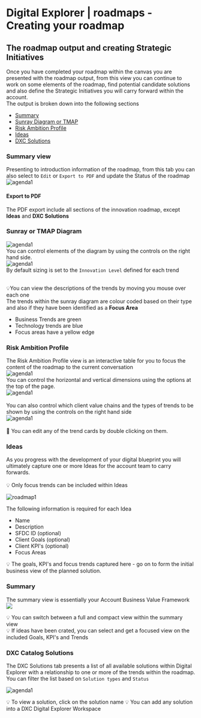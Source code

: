 # Digital Explorer | roadmaps - Creating your roadmap

## The roadmap output and creating Strategic Initiatives
Once you have completed your roadmap within the canvas you are presented with the roadmap output, from this view you can continue to work on some elements of the roadmap, find potential candidate solutions and also define the Strategic Initiatives you will carry forward within the account.
<br>
The output is broken down into the following sections

- [Summary](Summary)
- [Sunray Diagram or TMAP](Sunray-or-TMAP-Diagram)
- [Risk Ambition Profile](Risk-Ambition-Profile)
- [Ideas](Ideas)
- [DXC Solutions](DXC-Solutions)

### Summary view
Presenting to introduction information of the roadmap, from this tab you can also select to `Edit` or `Export to PDF` and update the Status of the roadmap
![agenda1](images/agenda13.png)<br>

#### Export to PDF
The PDF export include all sections of the innovation roadmap, except **Ideas** and **DXC Solutions**

### Sunray or TMAP Diagram
![agenda1](images/SampleTMAP.png)<br>
You can control elements of the diagram by using the controls on the right hand side.<br>
![agenda1](images/agenda14.png)<br>
By default sizing is set to the `Innovation Level` defined for each trend<br><br>

:bulb:You can view the descriptions of the trends by moving you mouse over each one
<br>
The trends within the sunray diagram are colour coded based on their type and also if they have been identified as a **Focus Area**
<br>
- Business Trends are green
- Technology trends are blue
- Focus areas have a yellow edge

### Risk Ambition Profile
The Risk Ambition Profile view is an interactive table for you to focus the content of the roadmap to the current conversation<br>
![agenda1](images/agenda19.png)<br>
You can control the horizontal and vertical dimensions using the options at the top of the page.<br>
![agenda1](images/agenda15.png)<br>
<br>
You can also control which client value chains and the types of trends to be shown by using the controls on the right hand side<br>
![agenda1](images/agenda16.png)<br><br>
:information_desk_person: You can edit any of the trend cards by double clicking on them.


### Ideas
As you progress with the development of your digital blueprint you will ultimately capture one or more Ideas for the account team to carry forwards.<br><br>
:bulb: Only focus trends can be included within Ideas<br>

![roadmap1](images/agenda17.png)<br>

The following information is required for each Idea

- Name
- Description
- SFDC ID (optional)
- Client Goals (optional)
- Client KPI's (optional)
- Focus Areas

:bulb: The goals, KPI's and focus trends captured here - go on to form the initial business view of the planned solution.

### Summary
The summary view is essentially your Account Business Value Framework<br>
![](images/SampleBVF.png)<br>

:bulb: You can switch between a full and compact view within the summary view<br>
:bulb: If ideas have been crated, you can select and get a focused view on the included Goals, KPI's and Trends 

### DXC Catalog Solutions
The DXC Solutions tab presents a list of all available solutions within Digital Explorer with a relationship to one or more of the trends within the roadmap.   You can filter the list based on `Solution types` and `Status`

![agenda1](images/agenda18.png)<br>

:bulb: To view a solution, click on the solution name
:bulb: You can add any solution into a DXC Digital Explorer Workspace
